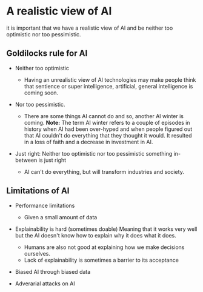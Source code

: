 # A realistic view of AI

it is important that we have a realistic view of AI and be neither too optimistic nor too pessimistic.

## Goldilocks rule for AI

* Neither too optimistic
  * Having an unrealistic view of AI technologies may make people think that sentience or super intelligence, artificial, general intelligence is coming soon.

* Nor too pessimistic.
  * There are some things AI cannot do and so, another AI winter is coming.
  **Note:** The term AI winter refers to a couple of episodes in history when AI had been over-hyped and when people figured out that AI couldn't do everything that they thought it would. It resulted in a loss of faith and a decrease in investment in AI.

* Just right: Neither too optimistic nor too pessimistic something in-between is just right
  * AI can't do everything, but will transform industries and society.

## Limitations of AI

* Performance limitations
  * Given a small amount of data

* Explainability is hard (sometimes  doable)
Meaning that it works very well but the AI doesn't know how to explain why it does what it does.

  * Humans are also not good at explaining how we make decisions ourselves.
  * Lack of explainability is sometimes a barrier to its acceptance

* Biased AI through biased data
* Adverarial attacks on AI
  